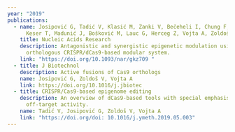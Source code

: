 ```yaml
---
year: "2019"
publications:
  - name: Josipović G, Tadić V, Klasić M, Zanki V, Bečeheli I, Chung F, Ghantous A,
      Keser T, Madunić J, Bošković M, Lauc G, Herceg Z, Vojta A, Zoldoš V
    title: Nucleic Acids Research
    description: Antagonistic and synergistic epigenetic modulation using
      orthologous CRISPR/dCas9-based modular system.
    link: "https://doi.org/10.1093/nar/gkz709 "
  - title: J Biotechnol
    description: Active fusions of Cas9 orthologs
    name: Josipović G, Zoldoš V, Vojta A
    link: https://doi.org/10.1016/j.jbiotec
  - title: CRISPR/Cas9-based epigenome editing
    description: An overview of dCas9-based tools with special emphasis on
      off-target activity.
    name: Tadić V, Josipović G, Zoldoš V, Vojta A
    link: "https://doi.org/doi: 10.1016/j.ymeth.2019.05.003"
---
```

